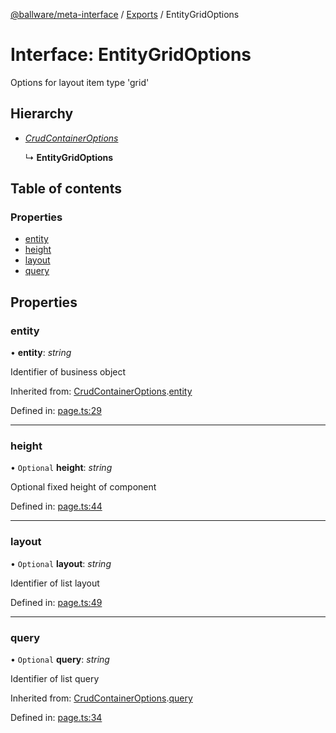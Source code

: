 [@ballware/meta-interface](../README.md) / [Exports](../modules.md) / EntityGridOptions

# Interface: EntityGridOptions

Options for layout item type 'grid'

## Hierarchy

* [*CrudContainerOptions*](crudcontaineroptions.md)

  ↳ **EntityGridOptions**

## Table of contents

### Properties

- [entity](entitygridoptions.md#entity)
- [height](entitygridoptions.md#height)
- [layout](entitygridoptions.md#layout)
- [query](entitygridoptions.md#query)

## Properties

### entity

• **entity**: *string*

Identifier of business object

Inherited from: [CrudContainerOptions](crudcontaineroptions.md).[entity](crudcontaineroptions.md#entity)

Defined in: [page.ts:29](https://github.com/ballware/ballware-client/blob/88ab695/packages/meta-interface/src/page.ts#L29)

___

### height

• `Optional` **height**: *string*

Optional fixed height of component

Defined in: [page.ts:44](https://github.com/ballware/ballware-client/blob/88ab695/packages/meta-interface/src/page.ts#L44)

___

### layout

• `Optional` **layout**: *string*

Identifier of list layout

Defined in: [page.ts:49](https://github.com/ballware/ballware-client/blob/88ab695/packages/meta-interface/src/page.ts#L49)

___

### query

• `Optional` **query**: *string*

Identifier of list query

Inherited from: [CrudContainerOptions](crudcontaineroptions.md).[query](crudcontaineroptions.md#query)

Defined in: [page.ts:34](https://github.com/ballware/ballware-client/blob/88ab695/packages/meta-interface/src/page.ts#L34)
